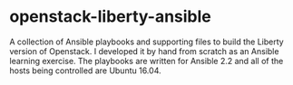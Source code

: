 # openstack-liberty-ansible
A collection of Ansible playbooks and supporting files to build the Liberty version of Openstack. I developed it by hand from scratch as an Ansible learning exercise. The playbooks are written for Ansible 2.2 and all of the hosts being controlled are Ubuntu 16.04.
